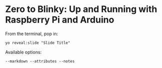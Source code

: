
# Zero to Blinky: Up and Running with Raspberry Pi and Arduino

From the terminal, pop in:

  ```yo reveal:slide "Slide Title"```

Available options:

 ```--markdown --attributes --notes```
